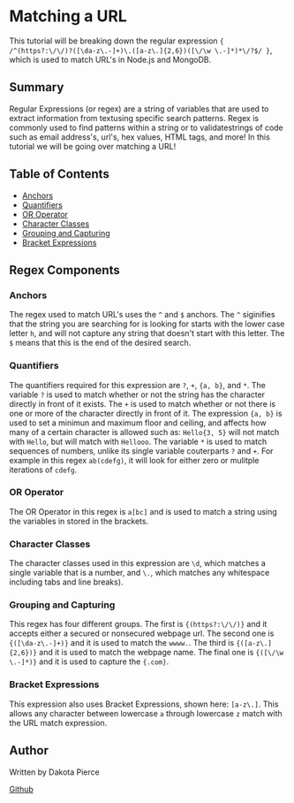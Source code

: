 # Matching a URL

This tutorial will be breaking down the regular expression ```{ /^(https?:\/\/)?([\da-z\.-]+)\.([a-z\.]{2,6})([\/\w \.-]*)*\/?$/ }```, which is used to match URL's in Node.js and MongoDB. 

## Summary

Regular Expressions (or regex) are a string of variables that are used to extract information from textusing specific search patterns. Regex is commonly used to find patterns within a string or to validatestrings of code such as email address's, url's, hex values, HTML tags, and more! In this tutorial we will be going over matching a URL!

## Table of Contents

- [Anchors](#anchors)
- [Quantifiers](#quantifiers)
- [OR Operator](#or-operator)
- [Character Classes](#character-classes)
- [Grouping and Capturing](#grouping-and-capturing)
- [Bracket Expressions](#bracket-expressions)

## Regex Components

### Anchors

The regex used to match URL's uses  the ```^``` and ```$``` anchors. The ```^``` siginifies that the string you are searching for is looking for starts with the lower case letter ```h```, and will not capture any string that doesn't start with this letter. The ```$``` means that this is the end of the desired search.

### Quantifiers

The quantifiers required for this expression are ```?```, ```+```, ```{a, b}```, and ```*```. The variable ```?``` is used to match whether or not the string has the character directly in front of it exists. The ```+``` is used to match whether or not there is one or more of the character directly in front of it. The expression ```{a, b}``` is used to set a minimun and maximum floor and ceiling, and affects how many of a certain character is allowed such as: ```Hello{3, 5}``` will not match with ```Hello```, but will match with ```Hellooo```. The variable ```*``` is used to match sequences of numbers, unlike its single variable couterparts ```?``` and ```+```. For example in this regex ```ab(cdefg)```, it will look for either zero or mulitple iterations of ```cdefg```.

### OR Operator

The OR Operator in this regex is ```a[bc]``` and is used to match a string using the variables in stored in the brackets.

### Character Classes

The character classes used in this expression are ```\d```, which matches a single variable that is a number, and ```\.```, which matches any whitespace including tabs and line breaks).

### Grouping and Capturing

This regex has four different groups. The first is ```{(https?:\/\/)}``` and it accepts either a secured or nonsecured webpage url. The second one is ```{([\da-z\.-]+)}``` and it is used to match the ```wwww.```. The third is ```{([a-z\.]{2,6})}``` and it is used to match the webpage name. The final one is ```{([\/\w \.-]*)}``` and it is used to capture the ```{.com}```.

### Bracket Expressions

This expression also uses Bracket Expressions, shown here: ```[a-z\.]```. This allows any character between lowercase ```a``` through lowercase ```z``` match with the URL match expression.

## Author

Written by Dakota Pierce

[Github](https://github.com/dakotapierce26)
